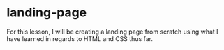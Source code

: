 # landing-page
For this lesson, I will be creating a landing page from scratch using what I have learned in regards to HTML and CSS thus far.